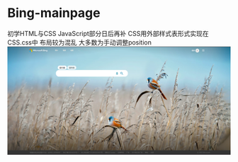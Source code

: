# Bing-mainpage
初学HTML与CSS JavaScript部分日后再补
CSS用外部样式表形式实现在CSS.css中
布局较为混乱 大多数为手动调整position
![](1.png)